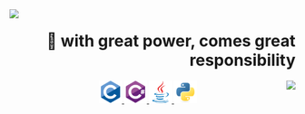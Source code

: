<img align="left" width=40% src="https://media4.giphy.com/media/HuMeI6fh2sKfdHlzKF/giphy.gif?cid=ecf05e47tzn454gcx4z2ibbohik6mptj3mnqudyer8q9pyq8&ep=v1_stickers_search&rid=giphy.gif&ct=s"/>

<div dsplay="inline-block">
  
  <h1 align="right">👾 with great power, comes great responsibility</h1>
  <a href="https://github.com/Hisllaylla"><img align="right" height="140em" src="https://github-profile-summary-cards.vercel.app/api/cards/profile-details?username=Hisllaylla&theme=jolly&include_border=true"/>
    
  <p align="center"> <a href="https://www.cprogramming.com/" target="_blank" rel="noreferrer"> <img src="https://raw.githubusercontent.com/devicons/devicon/master/icons/c/c-original.svg" alt="c" width="40" height="40"/> </a> <a href="https://www.w3schools.com/cs/" target="_blank" rel="noreferrer"> <img src="https://raw.githubusercontent.com/devicons/devicon/master/icons/csharp/csharp-original.svg" alt="csharp" width="40" height="40"/> </a> <a href="https://www.java.com" target="_blank" rel="noreferrer"> <img src="https://raw.githubusercontent.com/devicons/devicon/master/icons/java/java-original.svg" alt="java" width="40" height="40"/> </a> <a href="https://www.python.org" target="_blank" rel="noreferrer"> <img src="https://raw.githubusercontent.com/devicons/devicon/master/icons/python/python-original.svg" alt="python" width="40" height="40"/> </a>
    
</div>
